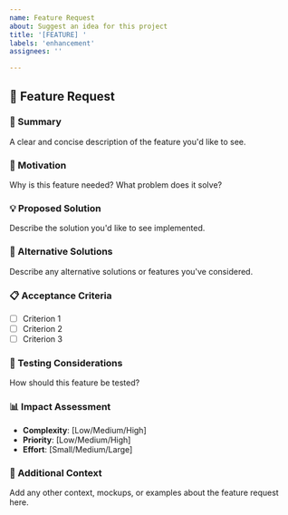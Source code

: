 ```yaml
---
name: Feature Request
about: Suggest an idea for this project
title: '[FEATURE] '
labels: 'enhancement'
assignees: ''

---
```


## 🚀 Feature Request

### 📝 Summary
A clear and concise description of the feature you'd like to see.

### 🎯 Motivation
Why is this feature needed? What problem does it solve?

### 💡 Proposed Solution
Describe the solution you'd like to see implemented.

### 🔄 Alternative Solutions
Describe any alternative solutions or features you've considered.

### 📋 Acceptance Criteria
- [ ] Criterion 1
- [ ] Criterion 2
- [ ] Criterion 3

### 🧪 Testing Considerations
How should this feature be tested?

### 📊 Impact Assessment
- **Complexity**: [Low/Medium/High]
- **Priority**: [Low/Medium/High]
- **Effort**: [Small/Medium/Large]

### 📝 Additional Context
Add any other context, mockups, or examples about the feature request here.
